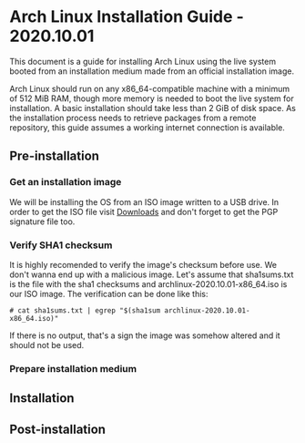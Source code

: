 # Arch Linux Installation Guide - 2020.10.01

This document is a guide for installing Arch Linux using the live system booted from an installation medium made from an official installation image.

Arch Linux should run on any x86_64-compatible machine with a minimum of 512 MiB RAM, though more memory is needed to boot the live system for installation. A basic installation should take less than 2 GiB of disk space. As the installation process needs to retrieve packages from a remote repository, this guide assumes a working internet connection is available.

## Pre-installation

### Get an installation image

We will be installing the OS from an ISO image written to a USB drive. In order to get the ISO file visit [Downloads](https://www.archlinux.org/download/) and don't forget to get the PGP signature file too.

### Verify SHA1 checksum

It is highly recomended to verify the image's checksum before use. We don't wanna end up with a malicious image. Let's assume that sha1sums.txt is the file with the sha1 checksums and archlinux-2020.10.01-x86_64.iso is our ISO image. The verification can be done like this:

    # cat sha1sums.txt | egrep "$(sha1sum archlinux-2020.10.01-x86_64.iso)"

If there is no output, that's a sign the image was somehow altered and it should not be used.

### Prepare installation medium

## Installation

## Post-installation
